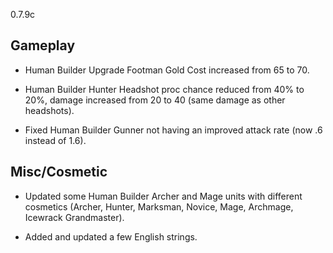 0.7.9c

## Gameplay

- Human Builder Upgrade Footman Gold Cost increased from 65 to 70.

- Human Builder Hunter Headshot proc chance reduced from 40% to 20%, damage increased from 20 to 40 (same damage as other headshots).

- Fixed Human Builder Gunner not having an improved attack rate (now .6 instead of 1.6).

## Misc/Cosmetic

- Updated some Human Builder Archer and Mage units with different cosmetics (Archer, Hunter, Marksman, Novice, Mage, Archmage, Icewrack Grandmaster).

- Added and updated a few English strings.